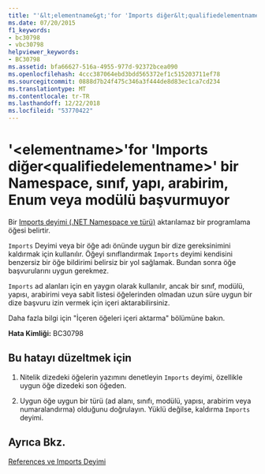 ```yaml
---
title: "'&lt;elementname&gt;'for 'Imports diğer&lt;qualifiedelementname&gt;' bir Namespace, sınıf, yapı, arabirim, Enum veya modülü başvurmuyor"
ms.date: 07/20/2015
f1_keywords:
- bc30798
- vbc30798
helpviewer_keywords:
- BC30798
ms.assetid: bfa66627-516a-4955-977d-92372bcea090
ms.openlocfilehash: 4ccc387064ebd3bdd565372ef1c515203711ef78
ms.sourcegitcommit: 0888d7b24f475c346a3f444de8d83ec1ca7cd234
ms.translationtype: MT
ms.contentlocale: tr-TR
ms.lasthandoff: 12/22/2018
ms.locfileid: "53770422"
---
```

# <a name="ltelementnamegt-for-the-imports-alias-to-ltqualifiedelementnamegt-does-not-refer-to-a-namespace-class-structure-interface-enum-or-module"></a>'&lt;elementname&gt;'for 'Imports diğer&lt;qualifiedelementname&gt;' bir Namespace, sınıf, yapı, arabirim, Enum veya modülü başvurmuyor
Bir [Imports deyimi (.NET Namespace ve türü)](../../visual-basic/language-reference/statements/imports-statement-net-namespace-and-type.md) aktarılamaz bir programlama öğesi belirtir.  
  
 `Imports` Deyimi veya bir öğe adı önünde uygun bir dize gereksinimini kaldırmak için kullanılır. Öğeyi sınıflandırmak `Imports` deyimi kendisini benzersiz bir öğe bildirimi belirsiz bir yol sağlamak. Bundan sonra öğe başvurularını uygun gerekmez.  
  
 `Imports` ad alanları için en yaygın olarak kullanılır, ancak bir sınıf, modülü, yapısı, arabirimi veya sabit listesi öğelerinden olmadan uzun süre uygun bir dize başvuru izin vermek için içeri aktarabilirsiniz.  
  
 Daha fazla bilgi için "İçeren öğeleri içeri aktarma" bölümüne bakın.  
  
 **Hata Kimliği:** BC30798  
  
## <a name="to-correct-this-error"></a>Bu hatayı düzeltmek için  
  
1.  Nitelik dizedeki öğelerin yazımını denetleyin `Imports` deyimi, özellikle uygun öğe dizedeki son öğeden.  
  
2.  Uygun öğe uygun bir türü (ad alanı, sınıfı, modülü, yapısı, arabirim veya numaralandırma) olduğunu doğrulayın. Yüklü değilse, kaldırma `Imports` deyimi.  
  
## <a name="see-also"></a>Ayrıca Bkz.  
 [References ve Imports Deyimi](../../visual-basic/programming-guide/program-structure/references-and-the-imports-statement.md)
